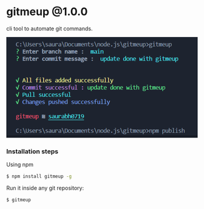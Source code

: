 # gitmeup @1.0.0

cli tool to automate git commands. 

<p align="center">
<img src="demo.PNG"/>
  </p>

### Installation steps
Using npm 
```sh
$ npm install gitmeup -g
```
Run it inside any git repository:
```sh
$ gitmeup
```
